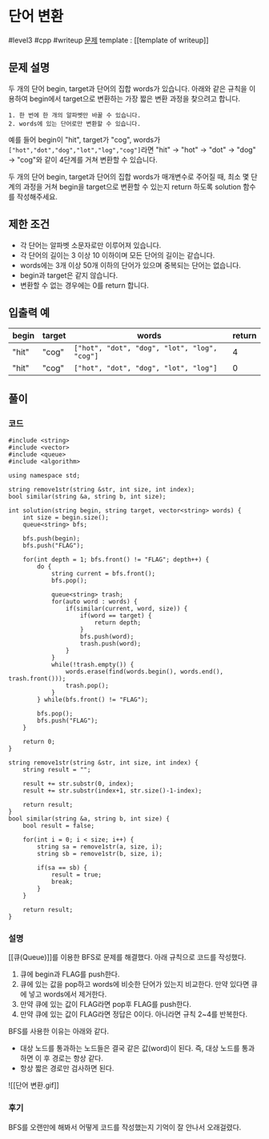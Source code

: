 # 단어 변환

#level3 #cpp #writeup
[문제](https://school.programmers.co.kr/learn/courses/30/lessons/43163)
template : [[template of writeup]]

## 문제 설명

두 개의 단어 begin, target과 단어의 집합 words가 있습니다. 아래와 같은 규칙을 이용하여 begin에서 target으로 변환하는 가장 짧은 변환 과정을 찾으려고 합니다.

```
1. 한 번에 한 개의 알파벳만 바꿀 수 있습니다.
2. words에 있는 단어로만 변환할 수 있습니다.
```

예를 들어 begin이 "hit", target가 "cog", words가 `["hot","dot","dog","lot","log","cog"]`라면 "hit" -> "hot" -> "dot" -> "dog" -> "cog"와 같이 4단계를 거쳐 변환할 수 있습니다.

두 개의 단어 begin, target과 단어의 집합 words가 매개변수로 주어질 때, 최소 몇 단계의 과정을 거쳐 begin을 target으로 변환할 수 있는지 return 하도록 solution 함수를 작성해주세요.

## 제한 조건

- 각 단어는 알파벳 소문자로만 이루어져 있습니다.
- 각 단어의 길이는 3 이상 10 이하이며 모든 단어의 길이는 같습니다.
- words에는 3개 이상 50개 이하의 단어가 있으며 중복되는 단어는 없습니다.
- begin과 target은 같지 않습니다.
- 변환할 수 없는 경우에는 0를 return 합니다.

## 입출력 예

| begin | target | words                                        | return |
| ----- | ------ | -------------------------------------------- | ------ |
| "hit" | "cog"  | `["hot", "dot", "dog", "lot", "log", "cog"]` | 4      |
| "hit" | "cog"  | `["hot", "dot", "dog", "lot", "log"]`        | 0      |

## 풀이

### 코드

```
#include <string>
#include <vector>
#include <queue>
#include <algorithm>

using namespace std;

string remove1str(string &str, int size, int index);
bool similar(string &a, string b, int size);

int solution(string begin, string target, vector<string> words) {
    int size = begin.size();
    queue<string> bfs;
    
    bfs.push(begin);
    bfs.push("FLAG");
    
    for(int depth = 1; bfs.front() != "FLAG"; depth++) {
        do {
            string current = bfs.front();
            bfs.pop();
            
            queue<string> trash;
            for(auto word : words) {
                if(similar(current, word, size)) {
                    if(word == target) {
                        return depth;
                    }
                    bfs.push(word);
                    trash.push(word);
                }
            }
            while(!trash.empty()) {
                words.erase(find(words.begin(), words.end(), trash.front()));
                trash.pop();
            }
        } while(bfs.front() != "FLAG");

        bfs.pop();
        bfs.push("FLAG");
    }
    
    return 0;
}

string remove1str(string &str, int size, int index) {
    string result = "";
    
    result += str.substr(0, index);
    result += str.substr(index+1, str.size()-1-index);
    
    return result;
}
bool similar(string &a, string b, int size) {
    bool result = false;
    
    for(int i = 0; i < size; i++) {
        string sa = remove1str(a, size, i);
        string sb = remove1str(b, size, i);
        
        if(sa == sb) {
            result = true;
            break;
        }
    }
    
    return result;
}
```

### 설명

[[큐(Queue)]]를 이용한 BFS로 문제를 해결했다. 아래 규칙으로 코드를 작성했다.

1. 큐에 begin과 FLAG를 push한다.
2. 큐에 있는 값을 pop하고 words에 비슷한 단어가 있는지 비교한다. 만약 있다면 큐에 넣고 words에서 제거한다.
3. 만약 큐에 있는 값이 FLAG라면 pop후 FLAG를 push한다.
4. 만약 큐에 있는 값이 FLAG라면 정답은 0이다. 아니라면 규칙 2~4를 반복한다.

BFS를 사용한 이유는 아래와 같다.

- 대상 노드를 통과하는 노드들은 결국 같은 값(word)이 된다. 즉, 대상 노드를 통과하면 이 후 경로는 항상 같다.
- 항상 짧은 경로만 검사하면 된다.

![[단어 변환.gif]]

### 후기

BFS를 오랜만에 해봐서 어떻게 코드를 작성했는지 기억이 잘 안나서 오래걸렸다.
